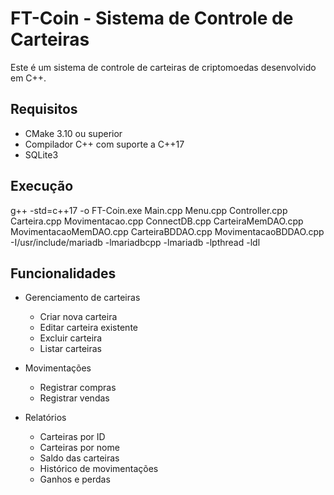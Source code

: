 # FT-Coin - Sistema de Controle de Carteiras

Este é um sistema de controle de carteiras de criptomoedas desenvolvido em C++.

## Requisitos

- CMake 3.10 ou superior
- Compilador C++ com suporte a C++17
- SQLite3

## Execução

g++ -std=c++17 -o FT-Coin.exe Main.cpp Menu.cpp Controller.cpp Carteira.cpp Movimentacao.cpp ConnectDB.cpp CarteiraMemDAO.cpp MovimentacaoMemDAO.cpp CarteiraBDDAO.cpp MovimentacaoBDDAO.cpp -I/usr/include/mariadb -lmariadbcpp -lmariadb -lpthread -ldl

## Funcionalidades

- Gerenciamento de carteiras
  - Criar nova carteira
  - Editar carteira existente
  - Excluir carteira
  - Listar carteiras

- Movimentações
  - Registrar compras
  - Registrar vendas

- Relatórios
  - Carteiras por ID
  - Carteiras por nome
  - Saldo das carteiras
  - Histórico de movimentações
  - Ganhos e perdas
